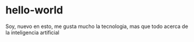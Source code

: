 # hello-world
Soy, nuevo en esto, me gusta mucho la tecnologia, mas que todo acerca de la inteligencia artificial
